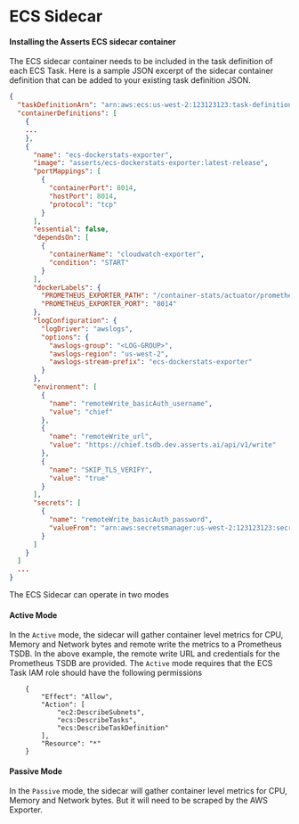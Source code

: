 # ECS Sidecar

#### Installing the Asserts ECS sidecar container&#x20;

The ECS sidecar container needs to be included in the task definition of each ECS Task. Here is a sample JSON excerpt of the sidecar container definition that can be added to your existing task definition JSON.

```json
{
  "taskDefinitionArn": "arn:aws:ecs:us-west-2:123123123:task-definition/hello-world:1",
  "containerDefinitions": [
    {
    ...
    },
    {
      "name": "ecs-dockerstats-exporter",
      "image": "asserts/ecs-dockerstats-exporter:latest-release",
      "portMappings": [
        {
          "containerPort": 8014,
          "hostPort": 8014,
          "protocol": "tcp"
        }
      ],
      "essential": false,
      "dependsOn": [
        {
          "containerName": "cloudwatch-exporter",
          "condition": "START"
        }
      ],
      "dockerLabels": {
        "PROMETHEUS_EXPORTER_PATH": "/container-stats/actuator/prometheus",
        "PROMETHEUS_EXPORTER_PORT": "8014"
      },
      "logConfiguration": {
        "logDriver": "awslogs",
        "options": {
          "awslogs-group": "<LOG-GROUP>",
          "awslogs-region": "us-west-2",
          "awslogs-stream-prefix": "ecs-dockerstats-exporter"
        }
      },
      "environment": [
        {
          "name": "remoteWrite_basicAuth_username",
          "value": "chief"
        },
        {
          "name": "remoteWrite_url",
          "value": "https://chief.tsdb.dev.asserts.ai/api/v1/write"
        },
        {
          "name": "SKIP_TLS_VERIFY",
          "value": "true"
        }
      ],
      "secrets": [
        {
          "name": "remoteWrite_basicAuth_password",
          "valueFrom": "arn:aws:secretsmanager:us-west-2:123123123:secret:AssertsRemoteWriteCredentials-Dev-wNNbN0:password::"
        }
      ]
    }
  ]
  ...
}
```

The ECS Sidecar can operate in two modes

#### Active Mode

In the `Active` mode, the sidecar will gather container level metrics for CPU, Memory and Network bytes and remote write the metrics to a Prometheus TSDB. In the above example, the remote write URL and credentials for the Prometheus TSDB are provided. The `Active` mode requires that the ECS Task IAM role should have the following permissions

```
    {
        "Effect": "Allow",
        "Action": [
            "ec2:DescribeSubnets",
            "ecs:DescribeTasks",
            "ecs:DescribeTaskDefinition"
        ],
        "Resource": "*"
    }
```

&#x20;

#### Passive Mode

In the `Passive` mode, the sidecar will gather container level metrics for CPU, Memory and Network bytes. But it will need to be scraped by the AWS Exporter.&#x20;
